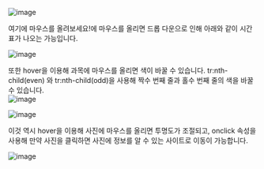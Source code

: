![image](https://user-images.githubusercontent.com/97486359/169640750-10f8894f-8ea7-4784-8b2b-25edc13d2ce3.png)

여기에 마우스를 올려보세요!에 마우스를 올리면 드롭 다운으로 인해 아래와 같이 시간표가 나오는 가능입니다.

![image](https://user-images.githubusercontent.com/97486359/169640754-5f8f774c-d226-4493-8b74-c0193b33c112.png)

또한 hover을 이용해 과목에 마우스를 올리면 색이 바꿀 수 있습니다.
tr:nth-child(even) 와 tr:nth-child(odd)을 사용해 짝수 번째 줄과 홀수 번째 줄의 색을 바꿀 수 있습니다. <br>
![image](https://user-images.githubusercontent.com/97486359/169641098-e3aaac1f-2363-4ff1-b943-b5e8d840472e.png)

![image](https://user-images.githubusercontent.com/97486359/169641104-8eea9e75-568f-491d-8847-6944313701ca.png)

이것 역시 hover을 이용해 사진에 마우스를 올리면 투명도가 조절되고, onclick 속성을 사용해 만약 사진을 클릭하면 사진에 정보를 알 수 있는 사이트로 이동이 가능합니다.

![image](https://user-images.githubusercontent.com/97486359/169641260-da31883d-8d63-4470-a33a-4685f57cae7f.png)
